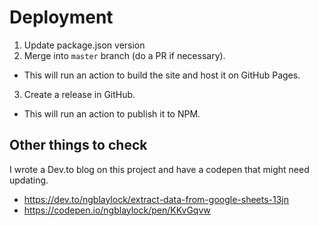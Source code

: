 # Deployment

1. Update package.json version
2. Merge into `master` branch (do a PR if necessary). 
  - This will run an action to build the site and host it on GitHub Pages.
3. Create a release in GitHub.
  - This will run an action to publish it to NPM.

## Other things to check

I wrote a Dev.to blog on this project and have a codepen that might need updating.

- https://dev.to/ngblaylock/extract-data-from-google-sheets-13jn
- https://codepen.io/ngblaylock/pen/KKvGqvw